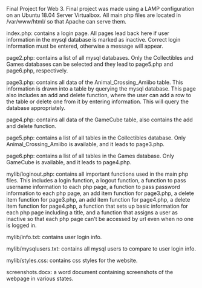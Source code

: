 Final Project for Web 3.
Final project was made using a LAMP configuration on an Ubuntu 18.04 Server Virtualbox. All main php files are located in /var/www/html/ so that Apache can serve them. 

index.php: contains a login page. All pages lead back here if user information in the mysql database is marked as inactive. Correct login information must be entered, otherwise a message will appear.

page2.php: contains a list of all mysql databases. Only the Collectibles and Games databases can be selected and they lead to page5.php and page6.php, respectively.

page3.php: contains all data of the Animal_Crossing_Amiibo table. This information is drawn into a table by querying the mysql database. This page also includes an add and delete function, where the user can add a row to the table or delete one from it by entering information. This will query the database appropriately.

page4.php: contains all data of the GameCube table, also contains the add and delete function.

page5.php: contains a list of all tables in the Collectibles database. Only Animal_Crossing_Amiibo is available, and it leads to page3.php.

page6.php: contains a list of all tables in the Games database. Only GameCube is available, and it leads to page4.php.

mylib/loginout.php: contains all important functions used in the main php files. This includes a login function, a logout function, a function to pass username information to each php page, a function to pass password information to each php page, an add item function for page3.php, a delete item function for page3.php, an add item function for page4.php, a delete item function for page4.php, a function that sets up basic information for each php page including a title, and a function that assigns a user as inactive so that each php page can't be accessed by url even when no one is logged in. 

mylib/info.txt: contains user login info.

mylib/mysqlusers.txt: contains all mysql users to compare to user login info.

mylib/styles.css: contains css styles for the website. 

screenshots.docx: a word document containing screenshots of the webpage in various states. 
